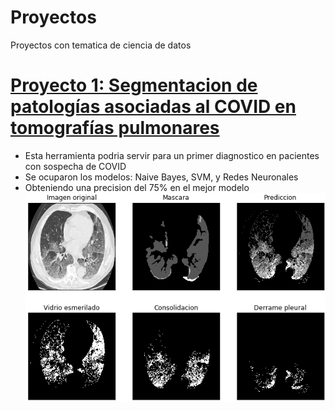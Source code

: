 # Proyectos
Proyectos con tematica de ciencia de datos

# [Proyecto 1: Segmentacion de patologías asociadas al COVID en tomografías pulmonares](https://github.com/rodrigoDZ/Segmentacion_covid)

* Esta herramienta podria servir para un primer diagnostico en pacientes con sospecha de COVID
* Se ocuparon los modelos: Naive Bayes, SVM, y Redes Neuronales
* Obteniendo una precision del 75% en el mejor modelo
![Ejemplo de test del mejor modelo](https://github.com/rodrigoDZ/Proyectos/blob/master/Images/Captura%20de%20pantalla%20de%202020-07-22%2020-55-41.png)
